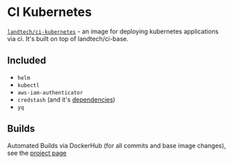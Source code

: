 # CI Kubernetes

[`landtech/ci-kubernetes`](https://hub.docker.com/u/landtech/ci-kubernetes) - an image for deploying kubernetes applications via ci. It's built on top of landtech/ci-base.

## Included

- `helm`
- `kubectl`
- `aws-iam-authenticator`
- `credstash` (and it's [dependencies](https://github.com/fugue/credstash#linux-install-time-dependencies))
- `yq`

## Builds

Automated Builds via DockerHub (for all commits and base image changes), see the [project page](https://hub.docker.com/r/landtech/ci-kubernetes)
